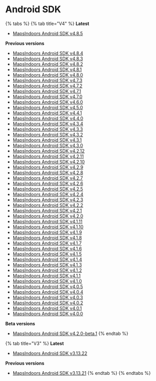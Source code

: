 # Android SDK

{% tabs %}
{% tab title="V4" %}
**Latest**

* [MapsIndoors Android SDK v4.8.5](https://app.mapsindoors.com/mapsindoors/reference/android/4.8.5/index.html)

**Previous versions**

* [MapsIndoors Android SDK v4.8.4](https://app.mapsindoors.com/mapsindoors/reference/android/4.8.4/index.html)
* [MapsIndoors Android SDK v4.8.3](https://app.mapsindoors.com/mapsindoors/reference/android/4.8.3/index.html)
* [MapsIndoors Android SDK v4.8.2](https://app.mapsindoors.com/mapsindoors/reference/android/4.8.2/index.html)
* [MapsIndoors Android SDK v4.8.1](https://app.mapsindoors.com/mapsindoors/reference/android/4.8.1/index.html)
* [MapsIndoors Android SDK v4.8.0](https://app.mapsindoors.com/mapsindoors/reference/android/4.8.0/index.html)
* [MapsIndoors Android SDK v4.7.3](https://app.mapsindoors.com/mapsindoors/reference/android/4.7.3/index.html)
* [MapsIndoors Android SDK v4.7.2](https://app.mapsindoors.com/mapsindoors/reference/android/4.7.2/index.html)
* [MapsIndoors Android SDK v4.7.1](https://app.mapsindoors.com/mapsindoors/reference/android/4.7.1/index.html)
* [MapsIndoors Android SDK v4.7.0](https://app.mapsindoors.com/mapsindoors/reference/android/4.7.0/index.html)
* [MapsIndoors Android SDK v4.6.0](https://app.mapsindoors.com/mapsindoors/reference/android/4.6.0/index.html)
* [MapsIndoors Android SDK v4.5.0](https://app.mapsindoors.com/mapsindoors/reference/android/4.5.0/index.html)
* [MapsIndoors Android SDK v4.4.1](https://app.mapsindoors.com/mapsindoors/reference/android/4.4.1/index.html)
* [MapsIndoors Android SDK v4.4.0](https://app.mapsindoors.com/mapsindoors/reference/android/4.4.0/index.html)
* [MapsIndoors Android SDK v4.3.4](https://app.mapsindoors.com/mapsindoors/reference/android/4.3.4/index.html)
* [MapsIndoors Android SDK v4.3.3](https://app.mapsindoors.com/mapsindoors/reference/android/4.3.3/index.html)
* [MapsIndoors Android SDK v4.3.2](https://app.mapsindoors.com/mapsindoors/reference/android/4.3.2/index.html)
* [MapsIndoors Android SDK v4.3.1](https://app.mapsindoors.com/mapsindoors/reference/android/4.3.1/index.html)
* [MapsIndoors Android SDK v4.3.0](https://app.mapsindoors.com/mapsindoors/reference/android/4.3.0/index.html)
* [MapsIndoors Android SDK v4.2.12](https://app.mapsindoors.com/mapsindoors/reference/android/4.2.12/index.html)
* [MapsIndoors Android SDK v4.2.11](https://app.mapsindoors.com/mapsindoors/reference/android/4.2.11/index.html)
* [MapsIndoors Android SDK v4.2.10](https://app.mapsindoors.com/mapsindoors/reference/android/4.2.10/index.html)
* [MapsIndoors Android SDK v4.2.9](https://app.mapsindoors.com/mapsindoors/reference/android/4.2.9/index.html)
* [MapsIndoors Android SDK v4.2.8](https://app.mapsindoors.com/mapsindoors/reference/android/4.2.8/index.html)
* [MapsIndoors Android SDK v4.2.7](https://app.mapsindoors.com/mapsindoors/reference/android/4.2.7/index.html)
* [MapsIndoors Android SDK v4.2.6](https://app.mapsindoors.com/mapsindoors/reference/android/4.2.6/index.html)
* [MapsIndoors Android SDK v4.2.5](https://app.mapsindoors.com/mapsindoors/reference/android/4.2.5/index.html)
* [MapsIndoors Android SDK v4.2.4](https://app.mapsindoors.com/mapsindoors/reference/android/4.2.4/index.html)
* [MapsIndoors Android SDK v4.2.3](https://app.mapsindoors.com/mapsindoors/reference/android/4.2.3/index.html)
* [MapsIndoors Android SDK v4.2.2](https://app.mapsindoors.com/mapsindoors/reference/android/4.2.2/index.html)
* [MapsIndoors Android SDK v4.2.1](https://app.mapsindoors.com/mapsindoors/reference/android/4.2.1/index.html)
* [MapsIndoors Android SDK v4.2.0](https://app.mapsindoors.com/mapsindoors/reference/android/4.2.0/index.html)
* [MapsIndoors Android SDK v4.1.11](https://app.mapsindoors.com/mapsindoors/reference/android/4.1.11/index.html)
* [MapsIndoors Android SDK v4.1.10](https://app.mapsindoors.com/mapsindoors/reference/android/4.1.10/index.html)
* [MapsIndoors Android SDK v4.1.9](https://app.mapsindoors.com/mapsindoors/reference/android/4.1.9/index.html)
* [MapsIndoors Android SDK v4.1.8](https://app.mapsindoors.com/mapsindoors/reference/android/4.1.8/index.html)
* [MapsIndoors Android SDK v4.1.7](https://app.mapsindoors.com/mapsindoors/reference/android/4.1.7/index.html)
* [MapsIndoors Android SDK v4.1.6](https://app.mapsindoors.com/mapsindoors/reference/android/4.1.6/index.html)
* [MapsIndoors Android SDK v4.1.5](https://app.mapsindoors.com/mapsindoors/reference/android/4.1.5/index.html)
* [MapsIndoors Android SDK v4.1.4](https://app.mapsindoors.com/mapsindoors/reference/android/4.1.4/index.html)
* [MapsIndoors Android SDK v4.1.3](https://app.mapsindoors.com/mapsindoors/reference/android/4.1.3/index.html)
* [MapsIndoors Android SDK v4.1.2](https://app.mapsindoors.com/mapsindoors/reference/android/4.1.2/index.html)
* [MapsIndoors Android SDK v4.1.1](https://app.mapsindoors.com/mapsindoors/reference/android/4.1.1/index.html)
* [MapsIndoors Android SDK v4.1.0](https://app.mapsindoors.com/mapsindoors/reference/android/4.1.0/index.html)
* [MapsIndoors Android SDK v4.0.5](https://app.mapsindoors.com/mapsindoors/reference/android/4.0.5/index.html)
* [MapsIndoors Android SDK v4.0.4](https://app.mapsindoors.com/mapsindoors/reference/android/4.0.4/index.html)
* [MapsIndoors Android SDK v4.0.3](https://app.mapsindoors.com/mapsindoors/reference/android/4.0.3/index.html)
* [MapsIndoors Android SDK v4.0.2](https://app.mapsindoors.com/mapsindoors/reference/android/4.0.2/index.html)
* [MapsIndoors Android SDK v4.0.1](https://app.mapsindoors.com/mapsindoors/reference/android/4.0.1/index.html)
* [MapsIndoors Android SDK v4.0.0](https://app.mapsindoors.com/mapsindoors/reference/android/4.0.0/index.html)

**Beta versions**

* [MapsIndoors Android SDK v4.2.0-beta.1](https://app.mapsindoors.com/mapsindoors/reference/android/4.2.0-beta.1/index.html)
{% endtab %}

{% tab title="V3" %}
**Latest**

* [MapsIndoors Android SDK v3.13.22](https://app.mapsindoors.com/mapsindoors/reference/android/3.13.22/index.html)

**Previous versions**

* [MapsIndoors Android SDK v3.13.21](https://app.mapsindoors.com/mapsindoors/reference/android/3.13.21/index.html)
{% endtab %}
{% endtabs %}
